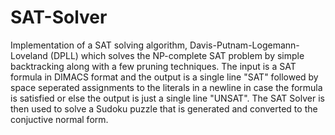 # SAT-Solver
Implementation of a SAT solving algorithm, Davis-Putnam-Logemann-Loveland (DPLL) which solves the NP-complete SAT problem by simple backtracking along with a few pruning techniques. The input is a SAT formula in DIMACS format and the output is a single line "SAT" followed by space seperated assignments to the literals in a newline in case the formula is satisfied or else the output is just a single line "UNSAT". The SAT Solver is then used to solve a Sudoku puzzle that is generated and converted to the conjuctive normal form.
